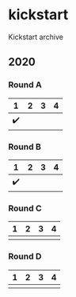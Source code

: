 # kickstart
Kickstart archive

## 2020

### Round A

| 1 | 2 | 3 | 4 |
|---|---|---|---|
| :heavy_check_mark:  |   |   |   |

### Round B

| 1 | 2 | 3 | 4 |
|---|---|---|---|
| :heavy_check_mark:  |   |   |   |

### Round C

| 1 | 2 | 3 | 4 |
|---|---|---|---|
|   |   |   |   |

### Round D

| 1 | 2 | 3 | 4 |
|---|---|---|---|
|   |   |   |   |

